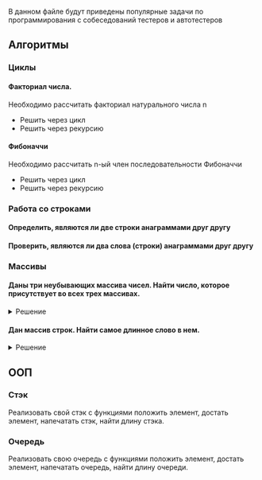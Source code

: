 В данном файле будут приведены популярные задачи по программирования с собеседований тестеров и автотестеров

## Алгоритмы

### Циклы

#### Факториал числа.
Необходимо рассчитать факториал натурального числа n
* Решить через цикл
* Решить через рекурсию

#### Фибоначчи
Необходимо рассчитать n-ый член последовательности Фибоначчи
* Решить через цикл
* Решить через рекурсию

### Работа со строками

#### Определить, являются ли две строки анаграммами друг другу

#### Проверить, являются ли два слова (строки) анаграммами друг другу

### Массивы

#### Даны три неубывающих массива чисел. Найти число, которое присутствует во всех трех массивах.
<details>
<summary>Решение</summary>

    public class HelloWorld{

    public static void main(String []args){
    
        int[] array1 = {1,2,4,5};
        int[] array2 = {3,3,4};
        int[] array3 = {2,3,4,5,6};
        
        for(int i = 0; i < array1.length; i++)
        {
            for(int j = 0; j < array2.length; j++)
            {
                for(int k = 0; k < array3.length; k++)
                {
                    if((array1[i] == array2[j]) && (array1[i] == array3[k]))
                    {
                        System.out.println(array1[i]);
                        break;
                    }
                 }
              }
            }
          }
        }

</details>
                                                 
#### Дан массив строк. Найти самое длинное слово в нем.
<details>
<summary>Решение</summary>
    
    public class Main {

        public static String findLongestWord(String[] array) {

          int max = 0;
          int index = 0;

          for(int i = 0; i < array.length; i++) {
            if(array[i].length() > max) {
              index = i;
              max = array[i].length();
            }
          }

          return array[index];

        }

        public static void main(String[] args) {

          String[] array1 = {"Test", "Anton", "Chicago", "Low"};
          String[] array2 = {"", "", "", ""};

          System.out.println(findLongestWord(array1));
          System.out.println(findLongestWord(array2));

      }
    }

</details> 
    
## ООП

### Стэк
Реализовать свой стэк с функциями положить элемент, достать элемент, напечатать стэк, найти длину стэка.

### Очередь
Реализовать свою очередь с функциями положить элемент, достать элемент, напечатать очередь, найти длину очереди.

